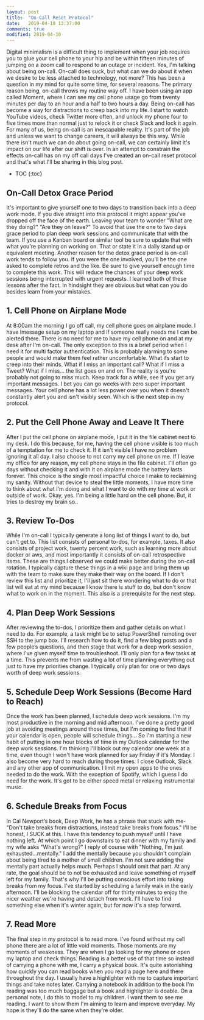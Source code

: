 ```yaml
---
layout: post
title:  "On-Call Reset Protocol"
date:   2019-04-10 13:37:00
comments: true
modified: 2019-04-10
---
```


Digital minimalism is a difficult thing to implement when your job requires you to glue your cell phone to your hip and be within fifteen minutes of jumping on a zoom call to respond to an outage or incident. Yes, I'm talking about being on-call. On-call does suck, but what can we do about it when we desire to be less attached to technology, not more? This has been a question in my mind for quite some time, for several reasons. The primary reason being, on-call throws my routine way off. I have been using an app called Moment, where I can see my cell phone usage go from twenty minutes per day to an hour and a half to two hours a day. Being on-call has become a way for distractions to creep back into my life. I start to watch YouTube videos, check Twitter more often, and unlock my phone four to five times more than normal just to relock it or check Slack and lock it again. For many of us, being on-call is an inescapable reality. It's part of the job and unless we want to change careers, it will always be this way. While there isn't much we can do about going on-call, we can certainly limit it's impact on our life after our shift is over. In an attempt to constrain the effects on-call has on my off call days I've created an on-call reset protocol and that's what I'll be sharing in this blog post.

* TOC
{:toc}

## On-Call Detox Grace Period

It's important to give yourself one to two days to transition back into a deep work mode. If you dive straight into this protocol it might appear you've dropped off the face of the earth. Leaving your team to wonder "What are they doing?" "Are they on leave?" To avoid that use the one to two days grace period to plan deep work sessions and communicate that with the team. If you use a Kanban board or similar tool be sure to update that with what you're planning on working on. That or state it in a daily stand up or equivalent meeting. Another reason for the detox grace period is on-call work tends to follow you. If you were the one involved, you'll be the one asked to complete retros and the like. Be sure to give yourself enough time to complete this work. This will reduce the chances of your deep work sessions being interrupted with urgent requests. I learned both of these lessons after the fact. In hindsight they are obvious but what can you do besides learn from your mistakes. 

## 1. Cell Phone on Airplane Mode

At 8:00am the morning I go off call, my cell phone goes on airplane mode. I have Imessage setup on my laptop and if someone really needs me I can be alerted there. There is no need for me to have my cell phone on and at my desk after I'm on-call. The only exception to this is a brief period when I need it for multi factor authentication. This is probably alarming to some people and would make them feel rather uncomfortable. What ifs start to creep into their minds. What if I miss an important call? What if I miss a Tweet? What if I miss... the list goes on and on. The reality is you're probably not going to miss much. Keep track for a while, see if you get any important messages. I bet you can go weeks with zero super important messages. Your cell phone has a lot less power over you when it doesn't constantly alert you and isn't visibly seen. Which is the next step in my protocol.

## 2. Put the Cell Phone Away and Leave It There

After I put the cell phone on airplane mode, I put it in the file cabinet next to my desk. I do this because, for me, having the cell phone visible is too much of a temptation for me to check it. If it isn't visible I have no problem ignoring it all day. I also choose to not carry my cell phone on me. If I leave my office for any reason, my cell phone stays in the file cabinet. I'll often go days without checking it and with it on airplane mode the battery lasts forever. This choice is the single most impactful choice I make to reclaiming my sanity. Without that device to steal the little moments, I have more time to think about what I'm doing and what I want to do with my time at work or outside of work. Okay, yes. I'm being a little hard on the cell phone. But, it tries to destroy my brain so..

## 3. Review To-Dos

While I'm on-call I typically generate a long list of things I want to do, but can't get to. This list consists of personal to-dos, for example, taxes. It also consists of project work, twenty percent work, such as learning more about docker or aws, and most importantly it consists of on-call retrospective items. These are things I observed we could make better during the on-call rotation. I typically capture these things in a wiki page and bring them up with the team to make sure they make their way on the board. If I don't review this list and prioritize it, I'll just sit there wondering what to do or that list will eat at my mind because I know there is stuff to do, but don't know what to work on in the moment. This also is a prerequisite for the next step.


## 4. Plan Deep Work Sessions

After reviewing the to-dos, I prioritize them and gather details on what I need to do. For example, a task might be to setup PowerShell remoting over SSH to the jump box. I'll research how to do it, find a few blog posts and a few people’s questions, and then stage that work for a deep work session, where I've given myself time to troubleshoot. I'll only plan for a few tasks at a time. This prevents me from wasting a lot of time planning everything out just to have my priorities change. I typically only plan for one or two days worth of deep work sessions. 

## 5. Schedule Deep Work Sessions (Become Hard to Reach)

Once the work has been planned, I schedule deep work sessions. I'm my most productive in the morning and mid afternoon. I've done a pretty good job at avoiding meetings around those times, but I'm coming to find that if your calendar is open, people will schedule things... So I'm starting a new habit of putting in one hour blocks of time in my Outlook calendar for the deep work sessions. I'm thinking I'll block out my calendar one week at a time, even though I won't have work planned for say Friday if it's Monday. I also become very hard to reach during those times. I close Outlook, Slack and any other app of communication. I limit my open apps to the ones needed to do the work. With the exception of Spotify, which I guess I do need for the work. It's got to be either speed metal or relaxing instrumental music. 

## 6. Schedule Breaks from Focus

In Cal Newport’s book, Deep Work, he has a phrase that stuck with me- "Don't take breaks from distractions, instead take breaks from focus." I'll be honest, I SUCK at this. I have this tendency to push myself until I have nothing left. At which point I go downstairs to eat dinner with my family and my wife asks "What's wrong?" I reply of course with "Nothing, I'm just exhausted...mentally." I add the mentally because you shouldn't complain about being tired to a mother of small children. I'm not sure adding the mentally part actually helps much. Perhaps I should omit that part. At any rate, the goal should be to not be exhausted and leave something of myself left for my family. That's why I'll be putting conscious effort into taking breaks from my focus. I've started by scheduling a family walk in the early afternoon. I'll be blocking the calendar off for thirty minutes to enjoy the nicer weather we're having and detach from work. I'll have to find something else when it's winter again, but for now it's a step forward.

## 7. Read More

The final step in my protocol is to read more. I've found without my cell phone there are a lot of little void moments. Those moments are my moments of weakness. They are when I go looking for my phone or open my laptop and check things. Reading is a better use of that time so instead of carrying a phone with me, I carry a physical book. It's quite astonishing how quickly you can read books when you read a page here and there throughout the day. I usually have a highlighter with me to capture important things and take notes later. Carrying a notebook in addition to the book I'm reading was too much baggage but a book and highlighter is doable. On a personal note, I do this to model to my children. I want them to see me reading. I want to show them I'm aiming to learn and improve everyday. My hope is they'll do the same when they're older.